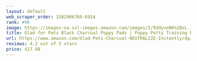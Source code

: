 ```yaml
---
layout: default 
﻿web_scraper_order: 1582906769-6914
rank: #96
image: https://images-na.ssl-images-amazon.com/images/I/91HyveN6%2BxL.jpg
title: Glad for Pets Black Charcoal Puppy Pads | Puppy Potty Training Pads That Absorb & NEUTRALIZE…
url: https://www.amazon.com/Glad-Pets-Charcoal-NEUTRALIZE-Instantly/dp/B01LWS9514/ref=zg_mw_pet-supplies_96?_encoding=UTF8&psc=1&refRID=H5H5GKBRAGT498NV2G74
reviews: 4.2 out of 5 stars
price: $17.98 
---
```

